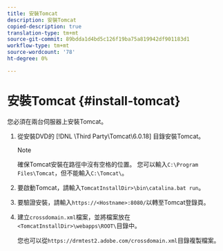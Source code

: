 ```yaml
---
title: 安裝Tomcat
description: 安裝Tomcat
copied-description: true
translation-type: tm+mt
source-git-commit: 89bdda1d4bd5c126f19ba75a819942df901183d1
workflow-type: tm+mt
source-wordcount: '78'
ht-degree: 0%

---
```



# 安裝Tomcat {#install-tomcat}

您必須在兩台伺服器上安裝Tomcat。
1. 從安裝DVD的 [!DNL \Third Party\Tomcat\6.0.18\] 目錄安裝Tomcat。

   >[!NOTE]
   >
   >確保Tomcat安裝在路徑中沒有空格的位置。 您可以輸入`C:\Program Files\Tomcat`，但不能輸入`C:\Tomcat\`。

1. 要啟動Tomcat，請輸入`TomcatInstallDir>\bin\catalina.bat run`。
1. 要驗證安裝，請輸入`https://<Hostname>:8080/`以轉至Tomcat登錄頁。
1. 建立`crossdomain.xml`檔案，並將檔案放在`<TomcatInstallDir>\webapps\ROOT\`目錄中。

   您也可以從`https://drmtest2.adobe.com/crossdomain.xml`目錄複製檔案。
